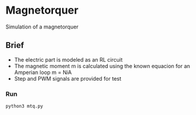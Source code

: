 # Magnetorquer
Simulation of a magnetorquer

## Brief

* The electric part is modeled as an RL circuit
* The magnetic moment m is calculated using the known equacion for an Amperian loop m = N*i*A
* Step and PWM signals are provided for test

### Run

```bash
python3 mtq.py
```